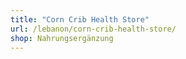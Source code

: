 ```yaml
---
title: "Corn Crib Health Store"
url: /lebanon/corn-crib-health-store/
shop: Nahrungsergänzung
---
```

